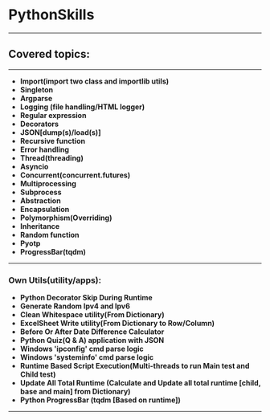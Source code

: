 # PythonSkills
* **
## Covered topics:
* **
* **Import(import two class and importlib utils)**
* **Singleton**
* **Argparse**
* **Logging (file handling/HTML logger)**
* **Regular expression**
* **Decorators**
* **JSON[dump(s)/load(s)]**
* **Recursive function**
* **Error handling**
* **Thread(threading)**
* **Asyncio**
* **Concurrent(concurrent.futures)**
* **Multiprocessing**
* **Subprocess**
* **Abstraction**
* **Encapsulation**
* **Polymorphism(Overriding)**
* **Inheritance**
* **Random function**
* **Pyotp**
* **ProgressBar(tqdm)**
* **
### Own Utils(utility/apps):
* **Python Decorator Skip During Runtime**
* **Generate Random Ipv4 and Ipv6**
* **Clean Whitespace utility(From Dictionary)**
* **ExcelSheet Write utility(From Dictionary to Row/Column)**
* **Before Or After Date Difference Calculator**
* **Python Quiz(Q & A) application with JSON**
* **Windows 'ipconfig' cmd parse logic**
* **Windows 'systeminfo' cmd parse logic**
* **Runtime Based Script Execution(Multi-threads to run Main test and Child test)**
* **Update All Total Runtime (Calculate and Update all total runtime [child, base and main] from Dictionary)**
* **Python ProgressBar (tqdm [Based on runtime])**
* **
